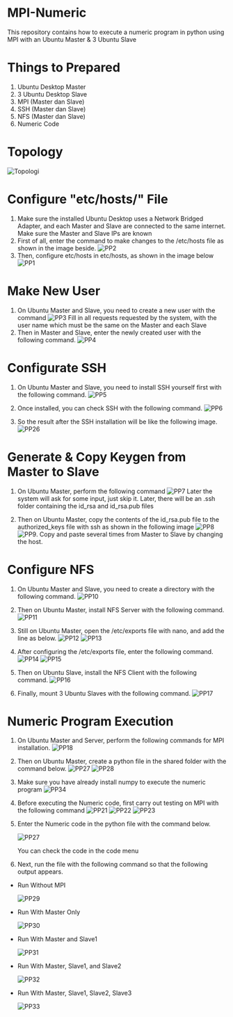 # MPI-Numeric
This repository contains how to execute a numeric program in python using MPI with an Ubuntu Master &amp; 3 Ubuntu Slave

# Things to Prepared
1. Ubuntu Desktop Master
2. 3 Ubuntu Desktop Slave
3. MPI (Master dan Slave)
4. SSH (Master dan Slave)
5. NFS (Master dan Slave)
6. Numeric Code

# Topology
![Topologi](https://github.com/ShinnoHonobu/MPI-BubbleSort/assets/113822318/2815c150-942f-4296-9ba2-86cf108ad343)

# Configure "etc/hosts/" File
1. Make sure the installed Ubuntu Desktop uses a Network Bridged Adapter, and each Master and Slave are connected to the same internet. Make sure the Master and Slave IPs are known
2. First of all, enter the command to make changes to the /etc/hosts file as shown in the image beside.
![PP2](https://github.com/ShinnoHonobu/MPI-BubbleSort/assets/113822318/a36c1bba-c702-4073-88e4-7465712e5122)
3. Then, configure etc/hosts in etc/hosts, as shown in the image below
![PP1](https://github.com/ShinnoHonobu/MPI-BubbleSort/assets/113822318/bd4a688c-fb00-416d-9972-e09af1d6b458)

# Make New User
1. On Ubuntu Master and Slave, you need to create a new user with the command
![PP3](https://github.com/ShinnoHonobu/MPI-BubbleSort/assets/113822318/94cebcd4-5406-4328-b865-d5521ee2dd2f)
Fill in all requests requested by the system, with the user name which must be the same on the Master and each Slave
2. Then in Master and Slave, enter the newly created user with the following command.
![PP4](https://github.com/ShinnoHonobu/MPI-BubbleSort/assets/113822318/1af57950-95c5-417e-bdec-30b7446f21b2)

# Configurate SSH
1. On Ubuntu Master and Slave, you need to install SSH yourself first with the following command.
![PP5](https://github.com/ShinnoHonobu/MPI-BubbleSort/assets/113822318/ed5daa69-03a3-4efc-892f-e2e3408c5c1b)

2. Once installed, you can check SSH with the following command.
![PP6](https://github.com/ShinnoHonobu/MPI-BubbleSort/assets/113822318/86f0191b-ef8a-415c-b7eb-a40e42470feb)

3. So the result after the SSH installation will be like the following image.
![PP26](https://github.com/ShinnoHonobu/MPI-BubbleSort/assets/113822318/6e60cebb-d8aa-42ca-8d46-bfa00491545d)

# Generate & Copy Keygen from Master to Slave
1. On Ubuntu Master, perform the following command
![PP7](https://github.com/ShinnoHonobu/MPI-BubbleSort/assets/113822318/8f127f0a-1566-4549-81e6-8051ef901975)
Later the system will ask for some input, just skip it. Later, there will be an .ssh folder containing the id_rsa and id_rsa.pub files

2. Then on Ubuntu Master, copy the contents of the id_rsa.pub file to the authorized_keys file with ssh as shown in the following image
![PP8](https://github.com/ShinnoHonobu/MPI-BubbleSort/assets/113822318/a4a5e610-2ffd-484d-991b-9800949ab755)
![PP9](https://github.com/ShinnoHonobu/MPI-BubbleSort/assets/113822318/16ea1ac9-fd38-4cf4-b44e-2a5c666b62a5). Copy and paste several times from Master to Slave by changing the host.

# Configure NFS
1. On Ubuntu Master and Slave, you need to create a directory with the following command.
![PP10](https://github.com/ShinnoHonobu/MPI-BubbleSort/assets/113822318/4c1f490f-2c10-479d-8db5-1485d34a0562)

2. Then on Ubuntu Master, install NFS Server with the following command.
![PP11](https://github.com/ShinnoHonobu/MPI-BubbleSort/assets/113822318/001572bb-23db-4240-87d4-695cb5a93de9)

3. Still on Ubuntu Master, open the /etc/exports file with nano, and add the line as below.
![PP12](https://github.com/ShinnoHonobu/MPI-BubbleSort/assets/113822318/1dab408e-f89a-4a64-9f44-0c72fe8f2c7a)
![PP13](https://github.com/ShinnoHonobu/MPI-BubbleSort/assets/113822318/cfd9af8f-4bac-4be4-a87d-d5cb5165ddd6)

4. After configuring the /etc/exports file, enter the following command.
![PP14](https://github.com/ShinnoHonobu/MPI-BubbleSort/assets/113822318/bbf836c9-0043-4823-8e10-925854c529d6)
![PP15](https://github.com/ShinnoHonobu/MPI-BubbleSort/assets/113822318/f4bbe1a3-f059-4fac-90ee-89c9671fc7b4)

5. Then on Ubuntu Slave, install the NFS Client with the following command.
![PP16](https://github.com/ShinnoHonobu/MPI-BubbleSort/assets/113822318/c7f78be1-aca5-4db7-b74a-65238f96124d)

6. Finally, mount 3 Ubuntu Slaves with the following command.
![PP17](https://github.com/ShinnoHonobu/MPI-BubbleSort/assets/113822318/fcfb1855-2bd0-4e71-910a-b5714bde6388)


# Numeric Program Execution
1. On Ubuntu Master and Server, perform the following commands for MPI installation.
![PP18](https://github.com/ShinnoHonobu/MPI-BubbleSort/assets/113822318/59f02175-3818-434c-a440-d804f7d458ba)

2. Then on Ubuntu Master, create a python file in the shared folder with the command below.
![PP27](https://github.com/ShinnoHonobu/MPI-Numeric/assets/113822318/2ea8d718-07ee-45f2-9171-bb51f7d43873)
![PP28](https://github.com/ShinnoHonobu/MPI-Numeric/assets/113822318/27889281-3a4f-4ec4-8c95-145960cdc89f)

3. Make sure you have already install numpy to execute the numeric program
![PP34](https://github.com/ShinnoHonobu/MPI-Numeric/assets/113822318/9fb47865-4e5c-465e-9f62-93b9d0ea8bbd)

4. Before executing the Numeric code, first carry out testing on MPI with the following command
![PP21](https://github.com/ShinnoHonobu/MPI-BubbleSort/assets/113822318/9f3ea032-895d-48a2-bbec-46965f3d4e82)
![PP22](https://github.com/ShinnoHonobu/MPI-BubbleSort/assets/113822318/6fab69f1-497a-4fb8-98e4-98722aba7bba)
![PP23](https://github.com/ShinnoHonobu/MPI-BubbleSort/assets/113822318/46710b3b-bb83-451b-af76-50a51a029c5e)

5. Enter the Numeric code in the python file with the command below.

    ![PP27](https://github.com/ShinnoHonobu/MPI-Numeric/assets/113822318/2ea8d718-07ee-45f2-9171-bb51f7d43873)
  
    You can check the code in the code menu

6. Next, run the file with the following command so that the following output appears.
- Run Without MPI

  ![PP29](https://github.com/ShinnoHonobu/MPI-Numeric/assets/113822318/3847a01b-677d-4c88-9875-6d4959fb89c2)
- Run With Master Only

  ![PP30](https://github.com/ShinnoHonobu/MPI-Numeric/assets/113822318/bd220613-2f1b-4b04-98c4-7878d2b7ddaf)
- Run With Master and Slave1

  ![PP31](https://github.com/ShinnoHonobu/MPI-Numeric/assets/113822318/5787fac2-fc24-438d-8980-46472ffd6274)
- Run With Master, Slave1, and Slave2

  ![PP32](https://github.com/ShinnoHonobu/MPI-Numeric/assets/113822318/762aeffe-f707-4380-8f60-566e45175d2e)
- Run With Master, Slave1, Slave2, Slave3

  ![PP33](https://github.com/ShinnoHonobu/MPI-Numeric/assets/113822318/930c55a2-7019-4719-a327-6c6382a73697)
